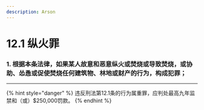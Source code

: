 ```yaml
---
description: Arson
---
```


# 12.1 纵火罪

### 1. 根据本条法律，如果某人故意和恶意纵火或焚烧或导致焚烧，或协助、怂恿或促使焚烧任何建筑物、林地或财产的行为，构成犯罪；

***

{% hint style="danger" %}
违反刑法第12.1条的行为属重罪，应判处最高九年监禁和（或）$250,000罚款。
{% endhint %}